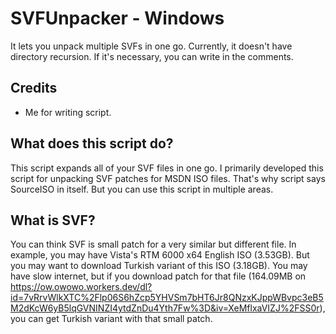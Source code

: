 # SVFUnpacker - Windows
It lets you unpack multiple SVFs in one go. Currently, it doesn't have directory recursion. If it's necessary, you can write in the comments.

## Credits
- Me for writing script.

## What does this script do?
This script expands all of your SVF files in one go. I primarily developed this script for unpacking SVF patches for MSDN ISO files. That's why script says SourceISO in itself. But you can use this script in multiple areas.

## What is SVF?
You can think SVF is small patch for a very similar but different file. In example, you may have Vista's RTM 6000 x64 English ISO (3.53GB). But you may want to download Turkish variant of this ISO (3.18GB). You may have slow internet, but if you download patch for that file (164.09MB on https://ow.owowo.workers.dev/dl?id=7vRrvWlkXTC%2Flp06S6hZcp5YHVSm7bHT6Jr8QNzxKJppWBvpc3eB5M2dKcW6yB5lqGVNINZI4ytdZnDu4Yth7Fw%3D&iv=XeMflxaVIZJ%2FSS0r), you can get Turkish variant with that small patch.
